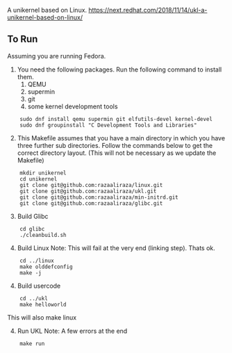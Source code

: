 A unikernel based on Linux.
https://next.redhat.com/2018/11/14/ukl-a-unikernel-based-on-linux/

## To Run

Assuming you are running Fedora.

1. You need the following packages. Run the following command to install them.
	1. QEMU
	2. supermin
	3. git
	4. some kernel development tools
```
    sudo dnf install qemu supermin git elfutils-devel kernel-devel
    sudo dnf groupinstall "C Development Tools and Libraries"
```

2. This Makefile assumes that you have a main directory in which you have three further sub directories. Follow the commands below to get the correct directory layout. (This will not be necessary as we update the Makefile)
```
    mkdir unikernel
    cd unikernel
    git clone git@github.com:razaaliraza/linux.git
    git clone git@github.com:razaaliraza/ukl.git
    git clone git@github.com:razaaliraza/min-initrd.git
    git clone git@github.com:razaaliraza/glibc.git
```

3. Build Glibc
```
    cd glibc
    ./cleanbuild.sh
```
4. Build Linux
Note: This will fail at the very end (linking step). Thats ok.
```
    cd ../linux
    make olddefconfig
    make -j
```
4. Build usercode
```
    cd ../ukl
    make helloworld
```
This will also make linux

4. Run UKL
Note: A few errors at the end
```
    make run
```
